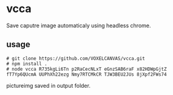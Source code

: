 # vcca
Save caputre image automaticaly using headless chrome.

## usage

```
# git clone https://github.com/VOXELCANVAS/vcca.git
# npm install .
# node vcca R735kgLi6Tn p2RaCecNLxT eGnzSAB6raF x82HDWpGjtZ fT7Yp6QUcmA UUPhXh22ezg Nmy7RTCMkCR TJW3BEU2JUs 8jXpf2FWs74
```

pictureimg saved in output folder.